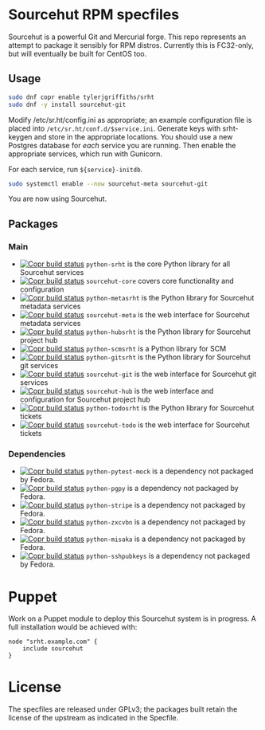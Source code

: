 # Sourcehut RPM specfiles

Sourcehut is a powerful Git and Mercurial forge. This repo
represents an attempt to package it sensibly for RPM distros.
Currently this is FC32-only, but will eventually be built for
CentOS too.

## Usage

````sh
sudo dnf copr enable tylerjgriffiths/srht
sudo dnf -y install sourcehut-git
````

Modify /etc/sr.ht/config.ini as appropriate; an example configuration
file is placed into `/etc/sr.ht/conf.d/$service.ini`. Generate keys
with srht-keygen and store in the appropriate locations. You should use a new
Postgres database for _each_ service you are running. Then enable
the appropriate services, which run with Gunicorn.

For each service, run `${service}-initdb`.

````sh
sudo systemctl enable --now sourcehut-meta sourcehut-git
````

You are now using Sourcehut.


## Packages

### Main
 * [![Copr build status](https://copr.fedorainfracloud.org/coprs/tylerjgriffiths/srht/package/python-srht/status_image/last_build.png)](https://copr.fedorainfracloud.org/coprs/tylerjgriffiths/srht/package/python-srht/) `python-srht` is the core Python library for all Sourcehut services
 * [![Copr build status](https://copr.fedorainfracloud.org/coprs/tylerjgriffiths/srht/package/sourcehut-core/status_image/last_build.png)](https://copr.fedorainfracloud.org/coprs/tylerjgriffiths/srht/package/python-srht/) `sourcehut-core` covers core functionality and configuration
 * [![Copr build status](https://copr.fedorainfracloud.org/coprs/tylerjgriffiths/srht/package/python-metasrht/status_image/last_build.png)](https://copr.fedorainfracloud.org/coprs/tylerjgriffiths/srht/package/python-metasrht/) `python-metasrht` is the Python library for Sourcehut metadata services
 * [![Copr build status](https://copr.fedorainfracloud.org/coprs/tylerjgriffiths/srht/package/sourcehut-meta/status_image/last_build.png)](https://copr.fedorainfracloud.org/coprs/tylerjgriffiths/srht/package/sourcehut-meta/) `sourcehut-meta` is the web interface for Sourcehut metadata services
 * [![Copr build status](https://copr.fedorainfracloud.org/coprs/tylerjgriffiths/srht/package/python-hubsrht/status_image/last_build.png)](https://copr.fedorainfracloud.org/coprs/tylerjgriffiths/srht/package/python-hubsrht/) `python-hubsrht` is the Python library for Sourcehut project hub
 * [![Copr build status](https://copr.fedorainfracloud.org/coprs/tylerjgriffiths/srht/package/python-scmsrht/status_image/last_build.png)](https://copr.fedorainfracloud.org/coprs/tylerjgriffiths/srht/package/python-scmsrht/) `python-scmsrht` is a Python library for SCM 
 * [![Copr build status](https://copr.fedorainfracloud.org/coprs/tylerjgriffiths/srht/package/python-gitsrht/status_image/last_build.png)](https://copr.fedorainfracloud.org/coprs/tylerjgriffiths/srht/package/python-gitsrht/) `python-gitsrht` is the Python library for Sourcehut git services
 * [![Copr build status](https://copr.fedorainfracloud.org/coprs/tylerjgriffiths/srht/package/sourcehut-git/status_image/last_build.png)](https://copr.fedorainfracloud.org/coprs/tylerjgriffiths/srht/package/sourcehut-git/) `sourcehut-git` is the web interface for Sourcehut git services
 * [![Copr build status](https://copr.fedorainfracloud.org/coprs/tylerjgriffiths/srht/package/sourcehut-hub/status_image/last_build.png)](https://copr.fedorainfracloud.org/coprs/tylerjgriffiths/srht/package/sourcehut-hub/) `sourcehut-hub` is the web interface and configuration for Sourcehut project hub
 * [![Copr build status](https://copr.fedorainfracloud.org/coprs/tylerjgriffiths/srht/package/python-todosrht/status_image/last_build.png)](https://copr.fedorainfracloud.org/coprs/tylerjgriffiths/srht/package/python-todosrht/) `python-todosrht` is the Python library for Sourcehut tickets
 * [![Copr build status](https://copr.fedorainfracloud.org/coprs/tylerjgriffiths/srht/package/sourcehut-todo/status_image/last_build.png)](https://copr.fedorainfracloud.org/coprs/tylerjgriffiths/srht/package/sourcehut-todo/) `sourcehut-todo` is the web interface for Sourcehut tickets

### Dependencies
 * [![Copr build status](https://copr.fedorainfracloud.org/coprs/tylerjgriffiths/srht/package/python-pytest-mock/status_image/last_build.png)](https://copr.fedorainfracloud.org/coprs/tylerjgriffiths/srht/package/python-pytest-mock/) `python-pytest-mock` is a dependency not packaged by Fedora.
 * [![Copr build status](https://copr.fedorainfracloud.org/coprs/tylerjgriffiths/srht/package/python-pgpy/status_image/last_build.png)](https://copr.fedorainfracloud.org/coprs/tylerjgriffiths/srht/package/python-pgpy/) `python-pgpy` is a dependency not packaged by Fedora.
 * [![Copr build status](https://copr.fedorainfracloud.org/coprs/tylerjgriffiths/srht/package/python-stripe/status_image/last_build.png)](https://copr.fedorainfracloud.org/coprs/tylerjgriffiths/srht/package/python-stripe/) `python-stripe` is a dependency not packaged by Fedora.
 * [![Copr build status](https://copr.fedorainfracloud.org/coprs/tylerjgriffiths/srht/package/python-zxcvbn/status_image/last_build.png)](https://copr.fedorainfracloud.org/coprs/tylerjgriffiths/srht/package/python-zxcvbn/) `python-zxcvbn` is a dependency not packaged by Fedora.
 * [![Copr build status](https://copr.fedorainfracloud.org/coprs/tylerjgriffiths/srht/package/python-misaka/status_image/last_build.png)](https://copr.fedorainfracloud.org/coprs/tylerjgriffiths/srht/package/python-misaka/) `python-misaka` is a dependency not packaged by Fedora. 
 * [![Copr build status](https://copr.fedorainfracloud.org/coprs/tylerjgriffiths/srht/package/python-sshpubkeys/status_image/last_build.png)](https://copr.fedorainfracloud.org/coprs/tylerjgriffiths/srht/package/python-sshpubkeys/) `python-sshpubkeys` is a dependency not packaged by Fedora.  


# Puppet

Work on a Puppet module to deploy this Sourcehut system is in progress.
A full installation would be achieved with:

````
node "srht.example.com" {
	include sourcehut
}
````

# License

The specfiles are released under GPLv3; the packages built retain the license of
the upstream as indicated in the Specfile.
